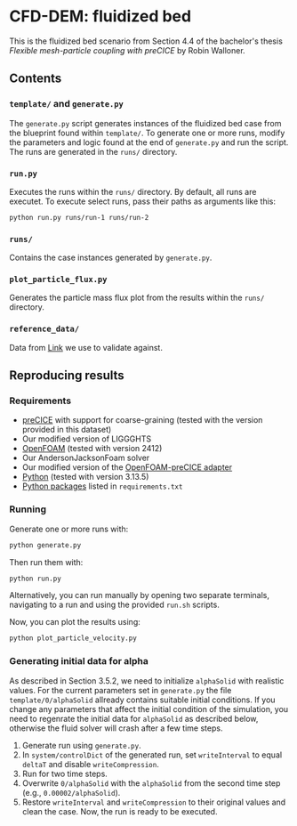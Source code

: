 # CFD-DEM: fluidized bed
This is the fluidized bed scenario from Section 4.4 of the bachelor's thesis *Flexible mesh-particle coupling with preCICE* by Robin Walloner.

## Contents

### `template/` and `generate.py`
The `generate.py` script generates instances of the fluidized bed case from the blueprint found within `template/`.
To generate one or more runs, modify the parameters and logic found at the end of `generate.py` and run the script.
The runs are generated in the `runs/` directory.

### `run.py`
Executes the runs within the `runs/` directory.
By default, all runs are executet.
To execute select runs, pass their paths as arguments like this:
```sh
python run.py runs/run-1 runs/run-2
```

### `runs/`
Contains the case instances generated by `generate.py`.

### `plot_particle_flux.py`
Generates the particle mass flux plot from the results within the `runs/` directory.

### `reference_data/`
Data from [Link](https://doi.org/10.1016/j.ces.2005.01.027) we use to validate against.

## Reproducing results

### Requirements
- [preCICE](https://precice.org/installation-overview.html) with support for coarse-graining (tested with the version provided in this dataset)
- Our modified version of LIGGGHTS
- [OpenFOAM](https://www.openfoam.com/current-release) (tested with version 2412)
- Our AndersonJacksonFoam solver
- Our modified version of the [OpenFOAM-preCICE adapter](https://precice.org/adapter-openfoam-get.html)
- [Python](https://www.python.org/downloads/) (tested with version 3.13.5)
- [Python packages](https://packaging.python.org/en/latest/guides/installing-using-pip-and-virtual-environments/#using-a-requirements-file) listed in `requirements.txt`

### Running
Generate one or more runs with:
```sh
python generate.py
```
Then run them with:
```sh
python run.py
```
Alternatively, you can run manually by opening two separate terminals, navigating to a run and using the provided `run.sh` scripts.

Now, you can plot the results using:
```sh
python plot_particle_velocity.py
```

### Generating initial data for alpha
As described in Section 3.5.2, we need to initialize `alphaSolid` with realistic values.
For the current parameters set in `generate.py` the file `template/0/alphaSolid` allready contains suitable initial conditions.
If you change any parameters that affect the initial condition of the simulation, you need to regenrate the initial data for `alphaSolid` as described below, otherwise the fluid solver will crash after a few time steps.
1. Generate run using `generate.py`.
2. In `system/controlDict` of the generated run, set `writeInterval` to equal `deltaT` and disable `writeCompression`.
3. Run for two time steps.
4. Overwrite `0/alphaSolid` with the `alphaSolid` from the second time step (e.g., `0.00002/alphaSolid`).
5. Restore `writeInterval` and `writeCompression` to their original values and clean the case. Now, the run is ready to be executed.
